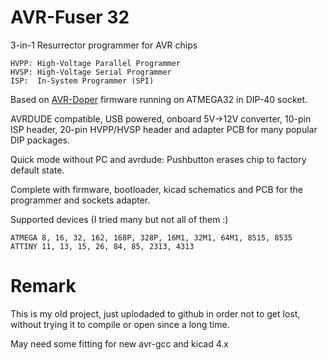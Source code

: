 # AVR-Fuser 32

3-in-1 Resurrector programmer for AVR chips

    HVPP: High-Voltage Parallel Programmer
    HVSP: High-Voltage Serial Programmer
    ISP:  In-System Programmer (SPI)

Based on [AVR-Doper](https://www.obdev.at/products/vusb/avrdoper.html)
firmware running on ATMEGA32 in DIP-40 socket.

AVRDUDE compatible, USB powered, onboard 5V->12V converter,
10-pin ISP header, 20-pin HVPP/HVSP header and 
adapter PCB for many popular DIP packages.

Quick mode without PC and avrdude: Pushbutton
erases chip to factory default state.

Complete with firmware, bootloader, kicad schematics and PCB 
for the programmer and sockets adapter.

Supported devices (I tried many but not all of them :)

    ATMEGA 8, 16, 32, 162, 168P, 328P, 16M1, 32M1, 64M1, 8515, 8535
    ATTINY 11, 13, 15, 26, 84, 85, 2313, 4313

# Remark

This is my old project, just uplodaded to github in order
not to get lost, without trying it to compile or open 
since a long time.

May need some fitting for new avr-gcc and kicad 4.x
